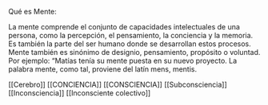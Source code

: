 Qué es Mente:

La mente comprende el conjunto de capacidades intelectuales de una persona, como la percepción, el pensamiento, la conciencia y la memoria. Es también la parte del ser humano donde se desarrollan estos procesos.
Mente también es sinónimo de designio, pensamiento, propósito o voluntad. Por ejemplo: “Matías tenía su mente puesta en su nuevo proyecto.
La palabra mente, como tal, proviene del latín mens, mentis.

[[Cerebro]]
[[CONCIENCIA]]
[[CONSCIENCIA]]
[[Subconsciencia]]
[[Inconsciencia]]
[[Inconsciente colectivo]]